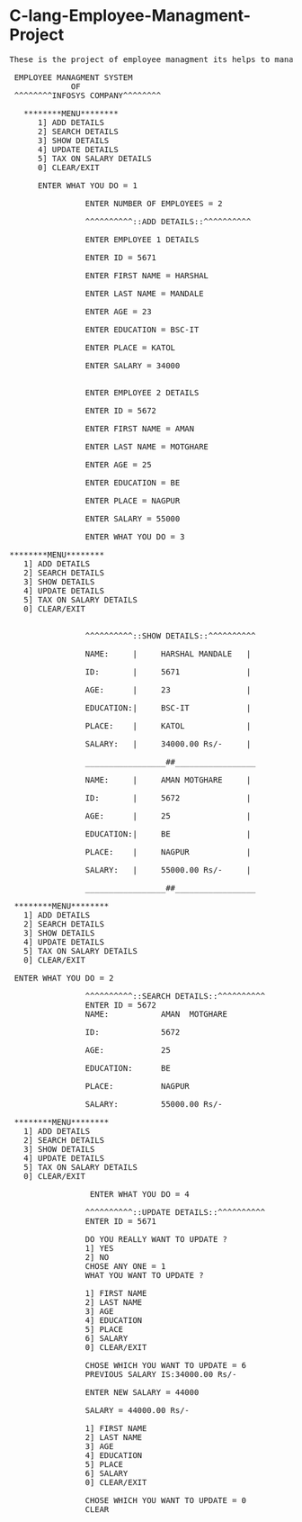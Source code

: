 # C-lang-Employee-Managment-Project
<pre>
These is the project of employee managment its helps to manage the employee data to the company.

 EMPLOYEE MANAGMENT SYSTEM
             OF
 ^^^^^^^^INFOSYS COMPANY^^^^^^^^

   ********MENU********
      1] ADD DETAILS
      2] SEARCH DETAILS                                  
      3] SHOW DETAILS                                   
      4] UPDATE DETAILS                                  
      5] TAX ON SALARY DETAILS                                  
      0] CLEAR/EXIT     
      
      ENTER WHAT YOU DO = 1

                ENTER NUMBER OF EMPLOYEES = 2

                ^^^^^^^^^^::ADD DETAILS::^^^^^^^^^^

                ENTER EMPLOYEE 1 DETAILS

                ENTER ID = 5671

                ENTER FIRST NAME = HARSHAL

                ENTER LAST NAME = MANDALE

                ENTER AGE = 23

                ENTER EDUCATION = BSC-IT

                ENTER PLACE = KATOL

                ENTER SALARY = 34000


                ENTER EMPLOYEE 2 DETAILS

                ENTER ID = 5672

                ENTER FIRST NAME = AMAN

                ENTER LAST NAME = MOTGHARE

                ENTER AGE = 25

                ENTER EDUCATION = BE

                ENTER PLACE = NAGPUR

                ENTER SALARY = 55000
                
                ENTER WHAT YOU DO = 3
                
********MENU********
   1] ADD DETAILS
   2] SEARCH DETAILS                                  
   3] SHOW DETAILS                                   
   4] UPDATE DETAILS                                  
   5] TAX ON SALARY DETAILS                                  
   0] CLEAR/EXIT     
      

                ^^^^^^^^^^::SHOW DETAILS::^^^^^^^^^^

                NAME:     |     HARSHAL MANDALE   |

                ID:       |     5671              |

                AGE:      |     23                |

                EDUCATION:|     BSC-IT            |

                PLACE:    |     KATOL             |

                SALARY:   |     34000.00 Rs/-     |

                _________________##_________________

                NAME:     |     AMAN MOTGHARE     |

                ID:       |     5672              |

                AGE:      |     25                |

                EDUCATION:|     BE                |

                PLACE:    |     NAGPUR            |

                SALARY:   |     55000.00 Rs/-     |

                _________________##_________________
                
 ********MENU********
   1] ADD DETAILS
   2] SEARCH DETAILS                                  
   3] SHOW DETAILS                                   
   4] UPDATE DETAILS                                  
   5] TAX ON SALARY DETAILS                                  
   0] CLEAR/EXIT                    

 ENTER WHAT YOU DO = 2

                ^^^^^^^^^^::SEARCH DETAILS::^^^^^^^^^^
                ENTER ID = 5672
                NAME:           AMAN  MOTGHARE

                ID:             5672

                AGE:            25

                EDUCATION:      BE

                PLACE:          NAGPUR

                SALARY:         55000.00 Rs/-
 
 ********MENU********
   1] ADD DETAILS
   2] SEARCH DETAILS                                  
   3] SHOW DETAILS                                   
   4] UPDATE DETAILS                                  
   5] TAX ON SALARY DETAILS                                  
   0] CLEAR/EXIT  
                
                 ENTER WHAT YOU DO = 4

                ^^^^^^^^^^::UPDATE DETAILS::^^^^^^^^^^
                ENTER ID = 5671

                DO YOU REALLY WANT TO UPDATE ?
                1] YES
                2] NO
                CHOSE ANY ONE = 1
                WHAT YOU WANT TO UPDATE ?

                1] FIRST NAME
                2] LAST NAME
                3] AGE
                4] EDUCATION
                5] PLACE
                6] SALARY
                0] CLEAR/EXIT

                CHOSE WHICH YOU WANT TO UPDATE = 6
                PREVIOUS SALARY IS:34000.00 Rs/-

                ENTER NEW SALARY = 44000

                SALARY = 44000.00 Rs/-

                1] FIRST NAME
                2] LAST NAME
                3] AGE
                4] EDUCATION
                5] PLACE
                6] SALARY
                0] CLEAR/EXIT

                CHOSE WHICH YOU WANT TO UPDATE = 0
                CLEAR

